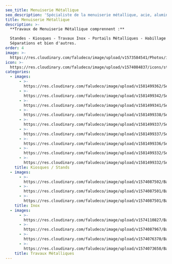 ```yaml
---
seo_title: Menuiserie Métallique
seo_description: 'Spécialiste de la menuiserie métallique, acie, aluminium, verre, fenêtres'
title: Menuiserie Métallique
description: >-
  **Travaux de Menuiserie Métallique comprennent :**

  Standes - Kiosques - Travaux Inox - Portails Métalliques - Habillage Mural -
  Séparations et bien d'autres.
order: 4
image: >-
  https://res.cloudinary.com/faludeco/image/upload/v1573584541/Photos/img387_vvdn6x.jpg
icon: >-
  https://res.cloudinary.com/faludeco/image/upload/v1574084837/icons/steel-icon_pbsk3a.jpg
categories:
  - images:
      - >-
        https://res.cloudinary.com/faludeco/image/upload/v1581499362/Services/Menuiserie%20Metallique/Kiosques-Stands/Alfa_Romeo1_kmxaye_prsasv.jpg
      - >-
        https://res.cloudinary.com/faludeco/image/upload/v1581499342/Services/Menuiserie%20Metallique/Kiosques-Stands/WhatsApp_Image_2019-06-10_at_18.00.02_asagdh_ayphme.jpg
      - >-
        https://res.cloudinary.com/faludeco/image/upload/v1581499341/Services/Menuiserie%20Metallique/Kiosques-Stands/WhatsApp_Image_2019-09-13_at_13.06.13_shpzbu.jpg
      - >-
        https://res.cloudinary.com/faludeco/image/upload/v1581499338/Services/Menuiserie%20Metallique/Kiosques-Stands/img402_krmnla_haf45e.jpg
      - >-
        https://res.cloudinary.com/faludeco/image/upload/v1581499337/Services/Menuiserie%20Metallique/Kiosques-Stands/img76_bj8qxb_bcg545.jpg
      - >-
        https://res.cloudinary.com/faludeco/image/upload/v1581499337/Services/Menuiserie%20Metallique/Kiosques-Stands/WhatsApp_Image_2020-02-05_at_11.03.38_5_pd53kx.jpg
      - >-
        https://res.cloudinary.com/faludeco/image/upload/v1581499336/Services/Menuiserie%20Metallique/Kiosques-Stands/img418_sejy4u_a6kqxm.jpg
      - >-
        https://res.cloudinary.com/faludeco/image/upload/v1581499332/Services/Menuiserie%20Metallique/Kiosques-Stands/img75_jdzly3_wtpk9h.jpg
      - >-
        https://res.cloudinary.com/faludeco/image/upload/v1581499332/Services/Menuiserie%20Metallique/Kiosques-Stands/img44_dk0ajw_ubumss.jpg
    title: Kiosques / Stands
  - images:
      - >-
        https://res.cloudinary.com/faludeco/image/upload/v1574087502/Banner/WhatsApp_Image_2019-06-11_at_08.11.37_xosdhc.jpg
      - >-
        https://res.cloudinary.com/faludeco/image/upload/v1574087501/Banner/WhatsApp_Image_2019-06-11_at_08.11.37_1_opxkbu.jpg
      - >-
        https://res.cloudinary.com/faludeco/image/upload/v1574087501/Banner/WhatsApp_Image_2019-06-11_at_08.11.36_ct5owb.jpg
    title: Inox
  - images:
      - >-
        https://res.cloudinary.com/faludeco/image/upload/v1574110827/Banner/Escalier_PR_Media_zclm68.jpg
      - >-
        https://res.cloudinary.com/faludeco/image/upload/v1574087967/Banner/WhatsApp_Image_2019-06-11_at_08.20.11_19_j1gaeg.jpg
      - >-
        https://res.cloudinary.com/faludeco/image/upload/v1574076370/Banner/WhatsApp_Image_2019-06-11_at_08.20.11_18_assbtk.jpg
      - >-
        https://res.cloudinary.com/faludeco/image/upload/v1574073658/Banner/WhatsApp_Image_2019-06-10_at_18.00.01_nbkgmj.jpg
    title: Travaux Métalliques
---
```


